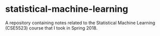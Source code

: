 # statistical-machine-learning
A repository containing notes related to the Statistical Machine Learning (CSE5523) course that I took in Spring 2018.
